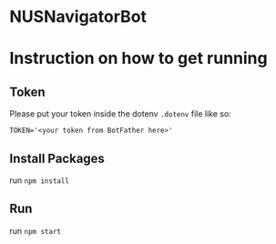 # NUSNavigatorBot

# Instruction on how to get running


## Token
Please put your token inside the dotenv `.dotenv` file like so:
```
TOKEN='<your token from BotFather here>'
```

## Install Packages

run `npm install`

## Run

run `npm start`



